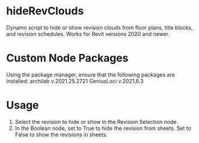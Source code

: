 # hideRevClouds
Dynamo script to hide or show revision clouds from floor plans, title blocks, and revision schedules. Works for Revit versions 2020 and newer.

Custom Node Packages
======
Using the package manager, ensure that the following packages are installed:
archilab v.2021.25.2721
GeniusLoci v.2021.6.3

Usage
======
1. Select the revision to hide or show in the Revision Selection node.
2. In the Boolean node, set to True to hide the revision from sheets. Set to False to show the revisions in sheets. 
